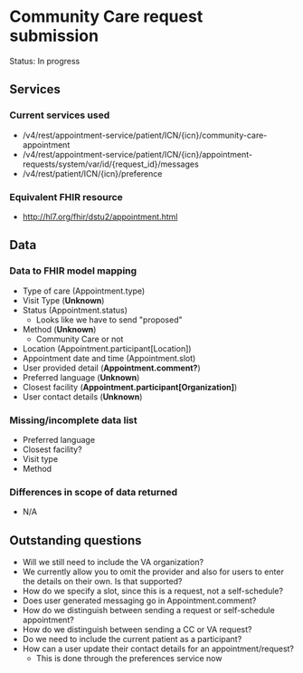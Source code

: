 # Community Care request submission

Status: In progress

## Services
### Current services used
- /v4/rest/appointment-service/patient/ICN/{icn}/community-care-appointment
- /v4/rest/appointment-service/patient/ICN/{icn}/appointment-requests/system/var/id/{request_id}/messages
- /v4/rest/patient/ICN/{icn}/preference

### Equivalent FHIR resource

- http://hl7.org/fhir/dstu2/appointment.html

## Data
### Data to FHIR model mapping
- Type of care (Appointment.type)
- Visit Type (**Unknown**)
- Status (Appointment.status)
  - Looks like we have to send "proposed"
- Method (**Unknown**)
   - Community Care or not
- Location (Appointment.participant[Location])
- Appointment date and time (Appointment.slot)
- User provided detail (**Appointment.comment?**)
- Preferred language (**Unknown**)
- Closest facility (**Appointment.participant[Organization]**)
- User contact details (**Unknown**)
### Missing/incomplete data list
- Preferred language
- Closest facility?
- Visit type
- Method
### Differences in scope of data returned
- N/A
## Outstanding questions

- Will we still need to include the VA organization?
- We currently allow you to omit the provider and also for users to enter the details on their own. Is that supported?
- How do we specify a slot, since this is a request, not a self-schedule?
- Does user generated messaging go in Appointment.comment?
- How do we distinguish between sending a request or self-schedule appointment?
- How do we distinguish between sending a CC or VA request?
- Do we need to include the current patient as a participant?
- How can a user update their contact details for an appointment/request?
  - This is done through the preferences service now
